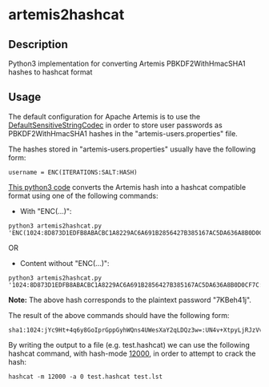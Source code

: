 # artemis2hashcat

## Description
Python3 implementation for converting Artemis PBKDF2WithHmacSHA1 hashes to hashcat format

## Usage
The default configuration for Apache Artemis is to use the [DefaultSensitiveStringCodec](https://github.com/apache/activemq-artemis/blob/main/artemis-commons/src/main/java/org/apache/activemq/artemis/utils/DefaultSensitiveStringCodec.java#L235) in order to store user passwords as PBKDF2WithHmacSHA1 hashes in the "artemis-users.properties" file.

The hashes stored in "artemis-users.properties" usually have the following form:
```
username = ENC(ITERATIONS:SALT:HASH)
```

[This python3 code](https://github.com/mbadanoiu/artemis2hashcat/blob/main/artemis2hashcat.py) converts the Artemis hash into a hashcat compatible format using one of the following commands:
- With "ENC(...)":
```
python3 artemis2hashcat.py 'ENC(1024:8D873D1EDFB8ABACBC1A8229AC6A691B2856427B385167AC5DA636A8B0D0CF7C:50DE2FF97B69C8B8D127356F8F1090730F8F805DAA288E804E199788394EF0C9363671038857CB7F83ACE9022ACE2119792B9FCFB72CA68D026A5458B2D4C7CF)'
```
OR
- Content without "ENC(...)":
```
python3 artemis2hashcat.py '1024:8D873D1EDFB8ABACBC1A8229AC6A691B2856427B385167AC5DA636A8B0D0CF7C:50DE2FF97B69C8B8D127356F8F1090730F8F805DAA288E804E199788394EF0C9363671038857CB7F83ACE9022ACE2119792B9FCFB72CA68D026A5458B2D4C7CF'
```
**Note:** The above hash corresponds to the plaintext password "7KBeh41j".

The result of the above commands should have the following form:
```
sha1:1024:jYc9Ht+4q6y8GoIprGppGyhWQns4UWesXaY2qLDQz3w=:UN4v+XtpyLjRJzVvjxCQcw+PgF2qKI6AThmXiDlO8Mk2NnEDiFfLf4Os6QIqziEZeSufz7cspo0CalRYstTHzw==
```

By writing the output to a file (e.g. test.hashcat) we can use the following hashcat command, with hash-mode [12000](https://hashcat.net/wiki/doku.php?id=example_hashes), in order to attempt to crack the hash:
```
hashcat -m 12000 -a 0 test.hashcat test.lst
```
